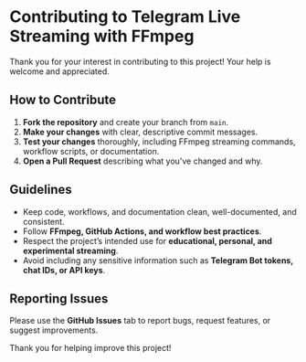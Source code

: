 # Contributing to Telegram Live Streaming with FFmpeg

Thank you for your interest in contributing to this project! Your help is welcome and appreciated.

## How to Contribute

1. **Fork the repository** and create your branch from `main`.  
2. **Make your changes** with clear, descriptive commit messages.  
3. **Test your changes** thoroughly, including FFmpeg streaming commands, workflow scripts, or documentation.  
4. **Open a Pull Request** describing what you’ve changed and why.

## Guidelines

- Keep code, workflows, and documentation clean, well-documented, and consistent.  
- Follow **FFmpeg, GitHub Actions, and workflow best practices**.  
- Respect the project’s intended use for **educational, personal, and experimental streaming**.  
- Avoid including any sensitive information such as **Telegram Bot tokens, chat IDs, or API keys**.  

## Reporting Issues

Please use the **GitHub Issues** tab to report bugs, request features, or suggest improvements.  

Thank you for helping improve this project!
